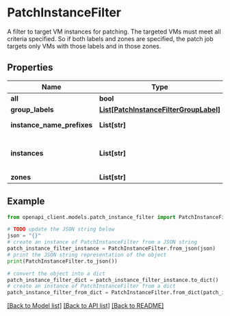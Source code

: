 # PatchInstanceFilter

A filter to target VM instances for patching. The targeted VMs must meet all criteria specified. So if both labels and zones are specified, the patch job targets only VMs with those labels and in those zones.

## Properties

Name | Type | Description | Notes
------------ | ------------- | ------------- | -------------
**all** | **bool** | Target all VM instances in the project. If true, no other criteria is permitted. | [optional] 
**group_labels** | [**List[PatchInstanceFilterGroupLabel]**](PatchInstanceFilterGroupLabel.md) | Targets VM instances matching ANY of these GroupLabels. This allows targeting of disparate groups of VM instances. | [optional] 
**instance_name_prefixes** | **List[str]** | Targets VMs whose name starts with one of these prefixes. Similar to labels, this is another way to group VMs when targeting configs, for example prefix&#x3D;\&quot;prod-\&quot;. | [optional] 
**instances** | **List[str]** | Targets any of the VM instances specified. Instances are specified by their URI in the form &#x60;zones/[ZONE]/instances/[INSTANCE_NAME]&#x60;, &#x60;projects/[PROJECT_ID]/zones/[ZONE]/instances/[INSTANCE_NAME]&#x60;, or &#x60;https://www.googleapis.com/compute/v1/projects/[PROJECT_ID]/zones/[ZONE]/instances/[INSTANCE_NAME]&#x60; | [optional] 
**zones** | **List[str]** | Targets VM instances in ANY of these zones. Leave empty to target VM instances in any zone. | [optional] 

## Example

```python
from openapi_client.models.patch_instance_filter import PatchInstanceFilter

# TODO update the JSON string below
json = "{}"
# create an instance of PatchInstanceFilter from a JSON string
patch_instance_filter_instance = PatchInstanceFilter.from_json(json)
# print the JSON string representation of the object
print(PatchInstanceFilter.to_json())

# convert the object into a dict
patch_instance_filter_dict = patch_instance_filter_instance.to_dict()
# create an instance of PatchInstanceFilter from a dict
patch_instance_filter_from_dict = PatchInstanceFilter.from_dict(patch_instance_filter_dict)
```
[[Back to Model list]](../README.md#documentation-for-models) [[Back to API list]](../README.md#documentation-for-api-endpoints) [[Back to README]](../README.md)


